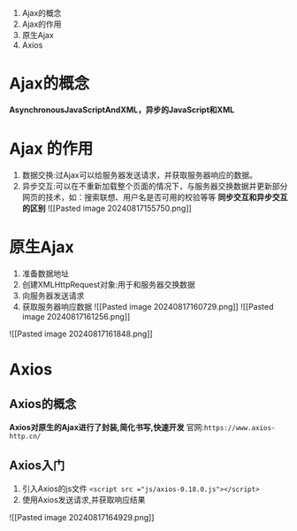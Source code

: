 1. Ajax的概念
2. Ajax的作用
3. 原生Ajax
4. Axios


# Ajax的概念
**AsynchronousJavaScriptAndXML，异步的JavaScript和XML**

# Ajax 的作用
1) 数据交换:过Ajax可以给服务器发送请求，并获取服务器响应的数据。
2) 异步交互:可以在不重新加载整个页面的情况下，与服务器交换数据并更新部分网页的技术，如：搜索联想、用户名是否可用的校验等等
**同步交互和异步交互的区别**
![[Pasted image 20240817155750.png]]

# 原生Ajax
1) 准备数据地址
2) 创建XMLHttpRequest对象:用于和服务器交换数据
3) 向服务器发送请求
4) 获取服务器响应数据
![[Pasted image 20240817160729.png]]
![[Pasted image 20240817161256.png]]

![[Pasted image 20240817161848.png]]

# Axios

## Axios的概念
**Axios对原生的Ajax进行了封装,简化书写,快速开发**
官网:`https://www.axios-http.cn/`

## Axios入门
1) 引入Axios的js文件
`<script src ="js/axios-0.18.0.js"></script>`
3) 使用Axios发送请求,并获取响应结果

![[Pasted image 20240817164929.png]]